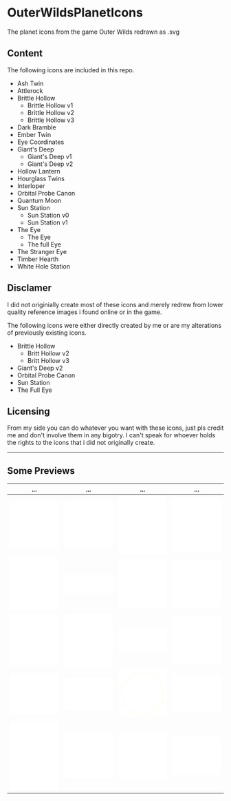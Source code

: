 # OuterWildsPlanetIcons
The planet icons from the game Outer Wilds redrawn as .svg

## Content
The following icons are included in this repo.

- Ash Twin
- Attlerock
- Brittle Hollow
  - Brittle Hollow v1 
  - Brittle Hollow v2 
  - Brittle Hollow v3 
- Dark Bramble
- Ember Twin
- Eye Coordinates
- Giant's Deep
  - Giant's Deep v1
  - Giant's Deep v2
- Hollow Lantern
- Hourglass Twins
- Interloper
- Orbital Probe Canon
- Quantum Moon
- Sun Station
	- Sun Station v0
	- Sun Station v1
- The Eye
  -  The Eye
  -  The full Eye
- The Stranger Eye
- Timber Hearth
- White Hole Station

## Disclamer
I did not originially create most of these icons and merely redrew from lower quality reference images i found online or in the game.

The following icons were either directly created by me or are my alterations of previously existing icons.

- Brittle Hollow
  - Britt Hollow v2 
  - Britt Hollow v3 
- Giant's Deep v2
- Orbital Probe Canon
- Sun Station
- The Full Eye

## Licensing
From my side you can do whatever you want with these icons, just pls credit me and don't involve them in any bigotry.
I can't speak for whoever holds the rights to the icons that i did not originally create.

---

## Some Previews

|...|...|...|...|
|---|---|---|---|
|![Icon](./ash-twin/ash-twin.svg)|![Icon](./attlerock/attlerock.svg)|![Icon](./brittle-hollow/brittle-hollow_v1.svg)|![Icon](./dark-bramble/dark-bramble.svg)|
|![Icon](./ember-twin/ember-twin.svg)|![Icon](./eye-coordinates/eye-coordinates.svg)|![Icon](./giants-deep/giants-deep_v1.svg)|![Icon](./hollows-lantern/hollows-lantern.svg)|
|![Icon](./hourglass-twins/hourglass-twins.svg)|![Icon](./interloper/interloper.svg)|![Icon](./orbital-probe-canon/orbital-probe-canon.svg)|![Icon](./quantum-moon/quantum-moon.svg)|
|![Icon](./stranger-eye/stranger-eye.svg)|![Icon](./sun-station/sun-station_v1.svg)|![Icon](./sun/sun.svg)|![Icon](./the-eye/full-eye.svg)|
|![Icon](./timber-hearth/timberhearth.svg)|![Icon](./white-hole-station/white-hole-station.svg)|![Icon](./the-stranger/the-stranger.svg)|![Icon](./the-eye/eye.svg)|
